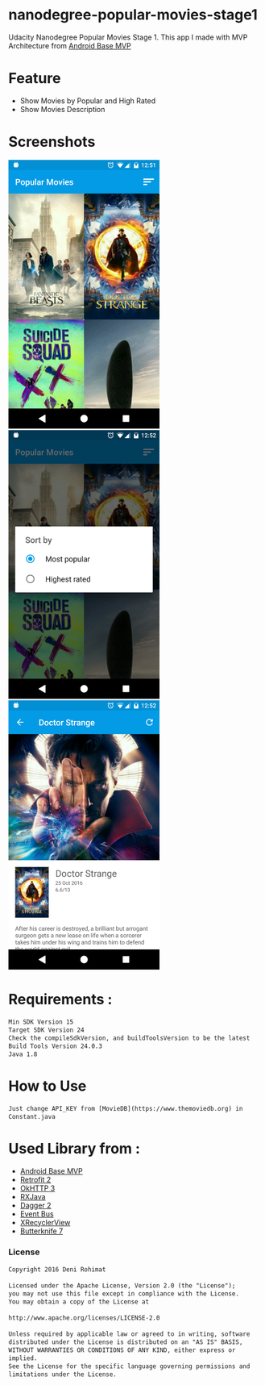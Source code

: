 # nanodegree-popular-movies-stage1

Udacity Nanodegree Popular Movies Stage 1. This app I made with MVP Architecture from [Android Base MVP](https://github.com/derohimat/android-base-mvp/)

# Feature
   - Show Movies by Popular and High Rated
   - Show Movies Description

# Screenshots
<img src="https://github.com/derohimat/nanodegree-popular-movies-stage1/blob/master/home.png" width="300">
<img src="https://github.com/derohimat/nanodegree-popular-movies-stage1/blob/master/home-sort.png" width="300">
<img src="https://github.com/derohimat/nanodegree-popular-movies-stage1/blob/master/detail.png" width="300">

# Requirements :
	Min SDK Version 15
	Target SDK Version 24
	Check the compileSdkVersion, and buildToolsVersion to be the latest
	Build Tools Version 24.0.3
	Java 1.8
	
# How to Use
    Just change API_KEY from [MovieDB](https://www.themoviedb.org) in Constant.java 
    
# Used Library from :
  - [Android Base MVP](https://github.com/derohimat/android-base-mvp/)
  - [Retrofit 2](http://square.github.io/retrofit/)
  - [OkHTTP 3](http://square.github.io/okhttp/)
  - [RXJava](https://github.com/ReactiveX/RxJava)
  - [Dagger 2](http://google.github.io/dagger/)
  - [Event Bus](https://github.com/greenrobot/EventBus)
  - [XRecyclerView](https://github.com/jianghejie/XRecyclerView)
  - [Butterknife 7](https://github.com/JakeWharton/butterknife)

### License
    Copyright 2016 Deni Rohimat
    
    Licensed under the Apache License, Version 2.0 (the "License");
    you may not use this file except in compliance with the License.
    You may obtain a copy of the License at

    http://www.apache.org/licenses/LICENSE-2.0
    
    Unless required by applicable law or agreed to in writing, software
    distributed under the License is distributed on an "AS IS" BASIS,
    WITHOUT WARRANTIES OR CONDITIONS OF ANY KIND, either express or implied.
    See the License for the specific language governing permissions and
    limitations under the License.
